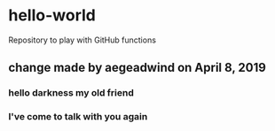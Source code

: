 # hello-world
Repository to play with GitHub functions
## change made by aegeadwind on April 8, 2019
### hello darkness my old friend
### I've come to talk with you again
